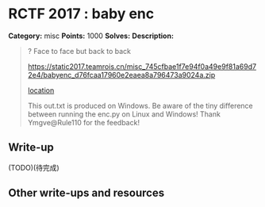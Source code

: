 # RCTF 2017 : baby enc

**Category:** misc
**Points:** 1000
**Solves:** 
**Description:**

> ? Face to face but back to back
>
> <https://static2017.teamrois.cn/misc_745cfbae1f7e94f0a49e9f81a69d72e4/babyenc_d76fcaa17960e2eaea8a796473a9024a.zip>
>
> [location](babyenc_d76fcaa17960e2eaea8a796473a9024a.zip)
>
> This out.txt is produced on Windows. Be aware of the tiny difference between running the enc.py on Linux and Windows! Thank Ymgve@Rule110 for the feedback!

## Write-up

(TODO)(待完成)

## Other write-ups and resources
